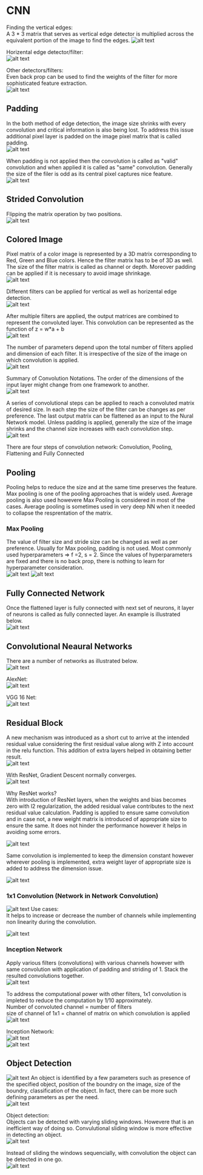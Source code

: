 # CNN

Finding the vertical edges:  
A 3 * 3 matrix that serves as vertical edge detector is multiplied across the equivalent portion of the image to find the edges.
![alt text](https://github.com/BPrasad123/CNN_Andrew_Ng_Notes/blob/master/Notes2/Convolution_Edge%20Detection.png)

Horizental edge detector/filter:  
![alt text](https://github.com/BPrasad123/CNN_Andrew_Ng_Notes/blob/master/Notes2/Vertical%20and%20Horizental%20Edge%20Detectors.png)

Other detectors/filters:  
Even back prop can be used to find the weights of the filter for more sophisticated feature extraction.  
![alt text](https://github.com/BPrasad123/CNN_Andrew_Ng_Notes/blob/master/Notes2/Other%20Detectors.png) 

## Padding ##
In the both method of edge detection, the image size shrinks with every convolution and critical information is also being lost. To address this issue additional pixel layer is padded on the image pixel matrix that is called padding.  
![alt text](https://github.com/BPrasad123/CNN_Andrew_Ng_Notes/blob/master/Notes2/Padding.png)

When padding is not applied then the convolution is called as "valid" convolution and when applied it is called as "same" convolution. Generally the size of the filer is odd as its central pixel captures nice feature.  
![alt text](https://github.com/BPrasad123/CNN_Andrew_Ng_Notes/blob/master/Notes2/Padding%20Size.png)

## Strided Convolution ##
Flipping the matrix operation by two positions.  
![alt text](https://github.com/BPrasad123/CNN_Andrew_Ng_Notes/blob/master/Notes2/Strided%20Convolution.png)

## Colored Image ##
Pixel matrix of a color image is represented by a 3D matrix corresponding to Red, Green and Blue colors. Hence the filter matrix has to be of 3D as well. The size of the filter matrix is called as channel or depth. Moreover padding can be applied if it is necessary to avoid image shrinkage.  
![alt text](https://github.com/BPrasad123/CNN_Andrew_Ng_Notes/blob/master/Notes2/With%20RGB.png)  

Different filters can be applied for vertical as well as horizental edge detection.  
![alt text](https://github.com/BPrasad123/CNN_Andrew_Ng_Notes/blob/master/Notes2/RGB%20With%20Both%20Vertical%20and%20Horizental%20Convolution.png)  

After multiple filters are applied, the output matrices are combined to represent the convoluted layer. This convolution can be represented as the function of z = w*a + b  
![alt text](https://github.com/BPrasad123/CNN_Andrew_Ng_Notes/blob/master/Notes2/Convolutional%20Layer.png)

The number of parameters depend upon the total number of filters applied and dimension of each filter. It is irrespective of the size of the image on which convolution is applied.  
![alt text](https://github.com/BPrasad123/CNN_Andrew_Ng_Notes/blob/master/Notes2/Parameters%20of%20Convolution%20Layer.png)

Summary of Convolution Notations. The order of the dimensions of the input layer might change from one framework to another.  
![alt text](https://github.com/BPrasad123/CNN_Andrew_Ng_Notes/blob/master/Notes2/Convolution%20Notations.png)

A series of convolutional steps can be applied to reach a convoluted matrix of desired size. In each step the size of the filter can be changes as per preference. The last output matrix can be flattened as an input to the Nural Network model. Unless padding is applied, generally the size of the image shrinks and the channel size increases with each convolution step.  
![alt text](https://github.com/BPrasad123/CNN_Andrew_Ng_Notes/blob/master/Notes2/ConvNet.png)

There are four steps of convolution network: Convolution, Pooling, Flattening and Fully Connected  

## Pooling ##
Pooling helps to reduce the size and at the same time preserves the feature. Max pooling is one of the pooling approaches that is widely used. Average pooling is also used howevere Max Pooling is considered in most of the cases. Average pooling is sometimes used in very deep NN when it needed to collapse the resprentation of the matrix.  

### Max Pooling ###
The value of filter size and stride size can be changed as well as per preference. Usually for Max pooling, padding is not used. Most commonly used hyperparameters => f =2, s = 2. Since the values of hyperparameters are fixed and there is no back prop, there is nothing to learn for hyperparameter consideration.  
![alt text](https://github.com/BPrasad123/CNN_Andrew_Ng_Notes/blob/master/Notes2/Max%20Pooling.png)
![alt text](https://github.com/BPrasad123/CNN_Andrew_Ng_Notes/blob/master/Notes2/Pooling%20Summary.png)

## Fully Connected Network ##
Once the flattened layer is fully connected with next set of neurons, it layer of neurons is called as fully connected layer. An example is illustrated below.  
![alt text](https://github.com/BPrasad123/CNN_Andrew_Ng_Notes/blob/master/Notes2/Fully%20Connected%20Network.png)


## Convolutional Neaural Networks ##
There are a number of networks as illustrated below.  
![alt text](https://github.com/BPrasad123/CNN_Andrew_Ng_Notes/blob/master/Notes2/C%20Networks.png)

AlexNet:  
![alt text](https://github.com/BPrasad123/CNN_Andrew_Ng_Notes/blob/master/Notes2/AlexNet.png)

VGG 16 Net:  
![alt text](https://github.com/BPrasad123/CNN_Andrew_Ng_Notes/blob/master/Notes2/VGG.png)
  
## Residual Block ##
A new mechanism was introduced as a short cut to arrive at the intended residual value considering the first residual value along with Z into account in the relu function. This addition of extra layers helped in obtaining better result.  
![alt text](https://github.com/BPrasad123/CNN_Andrew_Ng_Notes/blob/master/Notes2/Residual%20Block.png)

With ResNet, Gradient Descent normally converges.  
![alt text](https://github.com/BPrasad123/CNN_Andrew_Ng_Notes/blob/master/Notes2/GD%20with%20ResNet.png)

Why ResNet works?  
With introduction of ResNet layers, when the weights and bias becomes zero with l2 regularization, the added residual value contributes to the next residual value calculation. Padding is applied to ensure same convolution and in case not, a new weight matrix is introduced of appropriate size to ensure the same. It does not hinder the performance however it helps in avoiding some errors.  

![alt text](https://github.com/BPrasad123/CNN_Andrew_Ng_Notes/blob/master/Notes2/Why%20ResNet%20works.png)

Same convolution is implemented to keep the dimension constant however wherever pooling is implemented, extra weight layer of appropriate size is added to address the dimension issue.  

![alt text](https://github.com/BPrasad123/CNN_Andrew_Ng_Notes/blob/master/Notes2/ResNet.png)

### 1x1 Convolution (Network in Network Convolution) ###
![alt text](https://github.com/BPrasad123/CNN_Andrew_Ng_Notes/blob/master/Notes2/1x1%20Convolution.png)
Use cases:  
It helps to increase or decrease the number of channels while implementing non linearity during the convolution.  

![alt text](https://github.com/BPrasad123/CNN_Andrew_Ng_Notes/blob/master/Notes2/1x1%20Convolution%20use%20case.png)

### Inception Network ###
Apply various filters (convolutions) with various channels however with same convolution with application of padding and striding of 1. Stack the resulted convolutions together.  
![alt text](https://github.com/BPrasad123/CNN_Andrew_Ng_Notes/blob/master/Notes2/Motivation%20for%20Inception%20Network.png)

To address the computational power with other filters, 1x1 convolution is impleted to reduce the computation by 1/10 approximately.  
Number of convoluted channel = number of filters  
size of channel of 1x1 = channel of matrix on which convolution is applied  
![alt text](https://github.com/BPrasad123/CNN_Andrew_Ng_Notes/blob/master/Notes2/1x1%20to%20reduce%20computation.png)

Inception Network:  
![alt text](https://github.com/BPrasad123/CNN_Andrew_Ng_Notes/blob/master/Notes2/Inception%20Module.png)  
![alt text](https://github.com/BPrasad123/CNN_Andrew_Ng_Notes/blob/master/Notes2/Inception%20Network.png)

## Object Detection ##

![alt text](https://github.com/BPrasad123/CNN_Andrew_Ng_Notes/blob/master/Notes2/Object%20Classification%20with%20Localization.png)
An object is identified by a few parameters such as presence of the specified object, position of the boundry on the image, size of the boundry, classification of the object. In fact, there can be more such defining parameters as per the need.  
![alt text](https://github.com/BPrasad123/CNN_Andrew_Ng_Notes/blob/master/Notes2/Defining%20Target.png)

Object detection:  
Objects can be detected with varying sliding windows. Howevere that is an inefficient way of doing so. Convulutional sliding window is more effective in detecting an object.  
![alt text](https://github.com/BPrasad123/CNN_Andrew_Ng_Notes/blob/master/Notes2/Convolution%20implementation%20with%20sliding.png)

Instead of sliding the windows sequencially, with convolution the object can be detected in one go.  
![alt text](https://github.com/BPrasad123/CNN_Andrew_Ng_Notes/blob/master/Notes2/Convolution%20implementation%20with%20sliding%202.png)

